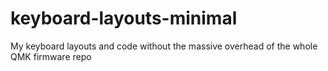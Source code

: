 # keyboard-layouts-minimal
My keyboard layouts and code without the massive overhead of the whole QMK firmware repo
